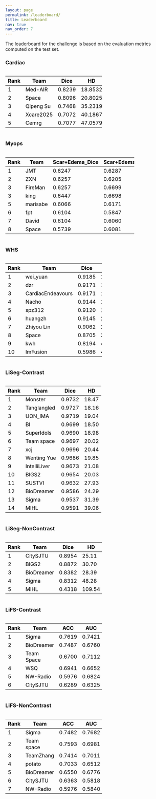 ```yaml
---
layout: page
permalink: /leaderboard/
title: Leaderboard
nav: true
nav_order: 7
---
```


The leaderboard for the challenge is based on the evaluation metrics computed on the test set.

### Cardiac
<div style="display: flex;">
<table class="table table-sm table-hover border-bottom" style="table-layout:fixed;width:60%;align:center;color:black;">
  <thead>
    <tr>
      <th scope="col"><strong>Rank</strong></th>
      <th scope="col"><strong>Team</strong></th>
      <th scope="col"><strong>Dice</strong></th>
      <th scope="col"><strong>HD</strong></th>
    </tr>
  </thead>
  <tbody>
    <tr><td>1</td><td>Med-AIR</td><td>0.8239</td><td>18.8532</td></tr>
    <tr><td>2</td><td>Space</td><td>0.8096</td><td>20.8025</td></tr>
    <tr><td>3</td><td>Qipeng Su</td><td>0.7468</td><td>35.2319</td></tr>
    <tr><td>4</td><td>Xcare2025</td><td>0.7072</td><td>40.1867</td></tr>
    <tr><td>5</td><td>Cemrg</td><td>0.7077</td><td>47.0579</td></tr>
  </tbody>
</table>
</div>


### Myops
<div style="display: flex;">
<table class="table table-sm table-hover border-bottom" style="table-layout:fixed;width:80%;align:center;color:black;">
  <thead>
    <tr>
      <th scope="col"><strong>Rank</strong></th>
      <th scope="col"><strong>Team</strong></th>
      <th scope="col"><strong>Scar+Edema_Dice</strong></th>
      <th scope="col"><strong>Scar+Edema_SEN</strong></th>
      <th scope="col"><strong>Scar+Edema_PRE</strong></th>
      <th scope="col"><strong>Scar+Edema_HD</strong></th>
    </tr>
  </thead>
  <tbody>
    <tr><td>1</td><td>JMT</td><td>0.6247</td><td>0.6287</td><td>0.6806</td><td>23.7566</td></tr>
    <tr><td>2</td><td>ZXN</td><td>0.6257</td><td>0.6205</td><td>0.6847</td><td>24.0758</td></tr>
    <tr><td>3</td><td>FireMan</td><td>0.6257</td><td>0.6699</td><td>0.6320</td><td>24.9820</td></tr>
    <tr><td>3</td><td>king</td><td>0.6447</td><td>0.6698</td><td>0.6568</td><td>26.2792</td></tr>
    <tr><td>5</td><td>marisabe</td><td>0.6066</td><td>0.6171</td><td>0.6469</td><td>23.9814</td></tr>
    <tr><td>6</td><td>fpt</td><td>0.6104</td><td>0.5847</td><td>0.6898</td><td>27.5445</td></tr>
    <tr><td>7</td><td>David</td><td>0.6104</td><td>0.6060</td><td>0.6729</td><td>27.5914</td></tr>
    <tr><td>8</td><td>Space</td><td>0.5739</td><td>0.6081</td><td>0.6092</td><td>25.9977</td></tr>
  </tbody>
</table>
</div>


### WHS

<div style="display: flex;">
<table class="table table-sm table-hover border-bottom" style="table-layout:fixed;width:60%;align:center;color:black;">
  <thead>
    <tr>
      <th scope="col"><strong>Rank</strong></th>
      <th scope="col"><strong>Team</strong></th>
      <th scope="col"><strong>Dice</strong></th>
      <th scope="col"><strong>HD</strong></th>
      <th scope="col"><strong>ASD</strong></th>
    </tr>
  </thead>
  <tbody>
    <tr><td>1</td><td>wei_yuan</td><td>0.9185</td><td>19.3355</td><td>1.4367</td></tr>
     <tr><td>2</td><td>dzr</td><td>0.9171</td><td>18.8693</td><td>1.4864</td></tr>
    <tr><td>3</td><td>CardiacEndeavours</td><td>0.9171</td><td>18.8191</td><td>1.4999</td></tr>
    <tr><td>4</td><td>Nacho</td><td>0.9144</td><td>17.6349</td><td>1.5256</td></tr>
    <tr><td>5</td><td>spz312</td><td>0.9120</td><td>17.6349</td><td>1.8589</td></tr>
    <tr><td>6</td><td>huangzh</td><td>0.9145</td><td>23.3170</td><td>1.6142</td></tr>
    <tr><td>7</td><td>Zhiyou Lin</td><td>0.9062</td><td>25.9207</td><td>1.8444</td></tr>
    <tr><td>8</td><td>Space</td><td>0.8705</td><td>33.0041</td><td>3.3637</td></tr>
    <tr><td>9</td><td>kwh</td><td>0.8194</td><td>44.3280</td><td>3.9882</td></tr>
    <tr><td>10</td><td>ImFusion</td><td>0.5986</td><td>40.6646</td><td>14.4909</td></tr>
  </tbody>
</table>
</div>



### LiSeg-Contrast

<div style="display: flex;">
<table class="table table-sm table-hover border-bottom" style="table-layout:fixed;width:60%;align:center;color:black;">
  <thead>
    <tr>
      <th scope="col"><strong>Rank</strong></th>
      <th scope="col"><strong>Team</strong></th>
      <th scope="col"><strong>Dice</strong></th>
      <th scope="col"><strong>HD</strong></th>
    </tr>
  </thead>
  <tbody>
    <tr><td>1</td><td>Monster</td><td>0.9732</td><td>18.47</td></tr>
    <tr><td>2</td><td>Tanglangled</td><td>0.9727</td><td>18.16</td></tr>
    <tr><td>3</td><td>UON_IMA</td><td>0.9719</td><td>19.04</td></tr>
    <tr><td>4</td><td>BI</td><td>0.9699</td><td>18.50</td></tr>
    <tr><td>5</td><td>SuperIdols</td><td>0.9690</td><td>18.98</td></tr>
    <tr><td>6</td><td>Team space</td><td>0.9697</td><td>20.02</td></tr>
    <tr><td>7</td><td>xcj</td><td>0.9696</td><td>20.44</td></tr>
    <tr><td>8</td><td>Wenting Yue</td><td>0.9686</td><td>19.85</td></tr>
    <tr><td>9</td><td>IntelliLiver</td><td>0.9673</td><td>21.08</td></tr>
    <tr><td>10</td><td>BIGS2</td><td>0.9654</td><td>20.03</td></tr>
    <tr><td>11</td><td>SUSTVI</td><td>0.9632</td><td>27.93</td></tr>
    <tr><td>12</td><td>BioDreamer</td><td>0.9586</td><td>24.29</td></tr>
    <tr><td>13</td><td>Sigma</td><td>0.9537</td><td>31.39</td></tr>
    <tr><td>14</td><td>MIHL</td><td>0.9591</td><td>39.06</td></tr>
  </tbody>
</table>
</div>

### LiSeg-NonContrast

<div style="display: flex;">
<table class="table table-sm table-hover border-bottom" style="table-layout:fixed;width:60%;align:center;color:black;">
  <thead>
    <tr>
      <th scope="col"><strong>Rank</strong></th>
      <th scope="col"><strong>Team</strong></th>
      <th scope="col"><strong>Dice</strong></th>
      <th scope="col"><strong>HD</strong></th>
    </tr>
  </thead>
  <tbody>
    <tr><td>1</td><td>CitySJTU</td><td>0.8954</td><td>25.11</td></tr>
    <tr><td>2</td><td>BIGS2</td><td>0.8872</td><td>30.70</td></tr>
    <tr><td>3</td><td>BioDreamer</td><td>0.8382</td><td>28.39</td></tr>
    <tr><td>4</td><td>Sigma</td><td>0.8312</td><td>48.28</td></tr>
    <tr><td>5</td><td>MIHL</td><td>0.4318</td><td>109.54</td></tr>
  </tbody>
</table>
</div>

### LiFS-Contrast

<div style="display: flex;">
<table class="table table-sm table-hover border-bottom" style="table-layout:fixed;width:60%;align:center;color:black;">
  <thead>
    <tr>
      <th scope="col"><strong>Rank</strong></th>
      <th scope="col"><strong>Team</strong></th>
      <th scope="col"><strong>ACC</strong></th>
      <th scope="col"><strong>AUC</strong></th>
    </tr>
  </thead>
  <tbody>
    <tr><td>1</td><td>Sigma</td><td>0.7619</td><td>0.7421</td></tr>
    <tr><td>2</td><td>BioDreamer</td><td>0.7487</td><td>0.6760</td></tr>
    <tr><td>3</td><td>Team Space</td><td>0.6700</td><td>0.7112</td></tr>
    <tr><td>4</td><td>WSQ</td><td>0.6941</td><td>0.6652</td></tr>
    <tr><td>5</td><td>NW-Radio</td><td>0.5976</td><td>0.6824</td></tr>
    <tr><td>6</td><td>CitySJTU</td><td>0.6289</td><td>0.6325</td></tr>
  </tbody>
</table>
</div>

### LiFS-NonContrast

<div style="display: flex;">
<table class="table table-sm table-hover border-bottom" style="table-layout:fixed;width:60%;align:center;color:black;">
  <thead>
    <tr>
      <th scope="col"><strong>Rank</strong></th>
      <th scope="col"><strong>Team</strong></th>
      <th scope="col"><strong>ACC</strong></th>
      <th scope="col"><strong>AUC</strong></th>
    </tr>
  </thead>
  <tbody>
    <tr><td>1</td><td>Sigma</td><td>0.7482</td><td>0.7682</td></tr>
    <tr><td>2</td><td>Team space</td><td>0.7593</td><td>0.6981</td></tr>
    <tr><td>3</td><td>TeamZhang</td><td>0.7414</td><td>0.7011</td></tr>
    <tr><td>4</td><td>potato</td><td>0.7033</td><td>0.6512</td></tr>
    <tr><td>5</td><td>BioDreamer</td><td>0.6550</td><td>0.6776</td></tr>
    <tr><td>6</td><td>CitySJTU</td><td>0.6363</td><td>0.5818</td></tr>
    <tr><td>7</td><td>NW-Radio</td><td>0.5976</td><td>0.5840</td></tr>
  </tbody>
</table>
</div>
